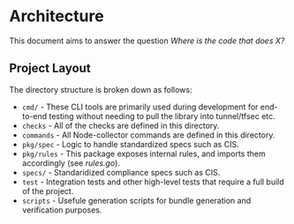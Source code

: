 # Architecture

This document aims to answer the question *Where is the code that does X?*

## Project Layout

The directory structure is broken down as follows:

- `cmd/` - These CLI tools are primarily used during development for end-to-end testing without needing to pull the library into tunnel/tfsec etc.
- `checks` - All of the checks are defined in this directory.
- `commands` - All Node-collector commands are defined in this directory.
- `pkg/spec` - Logic to handle standardized specs such as CIS.
- `pkg/rules` - This package exposes internal rules, and imports them accordingly (see _rules.go_).
- `specs/` - Standaridized compliance specs such as CIS.
- `test` - Integration tests and other high-level tests that require a full build of the project.
- `scripts` - Usefule generation scripts for bundle generation and verification purposes.
